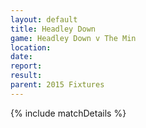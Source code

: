 ```yaml
---
layout: default
title: Headley Down
game: Headley Down v The Min
location: 
date: 
report: 
result: 
parent: 2015 Fixtures
---
```


{% include matchDetails %}
